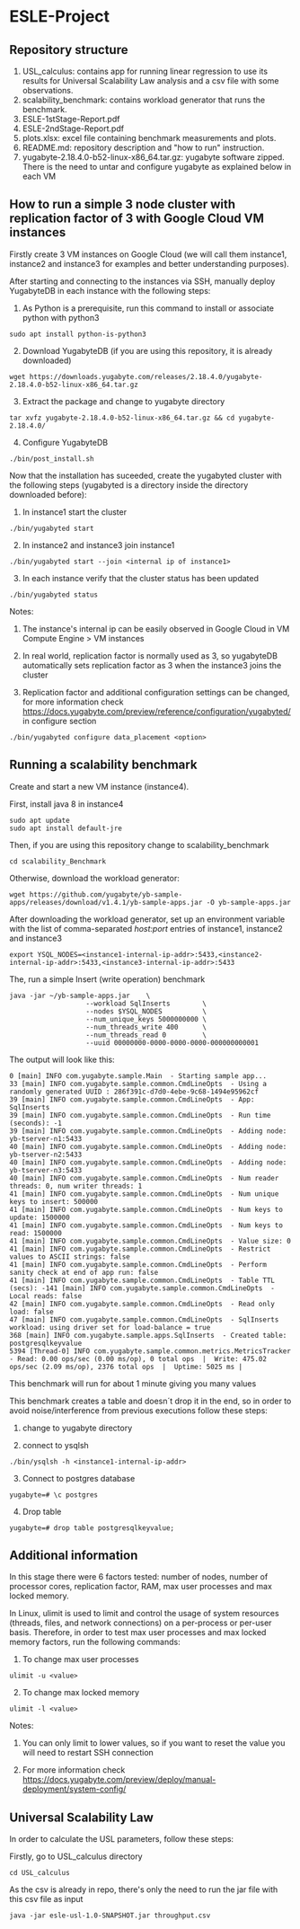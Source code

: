# ESLE-Project

## Repository structure

 1. USL_calculus: contains app for running linear regression to use its results for Universal Scalability Law analysis and a csv file with some observations. 
 2. scalability_benchmark: contains workload generator that runs the benchmark.
 3. ESLE-1stStage-Report.pdf
 4. ESLE-2ndStage-Report.pdf
 5. plots.xlsx: excel file containing benchmark measurements and plots.
 6. README.md: repository description and "how to run" instruction.
 7. yugabyte-2.18.4.0-b52-linux-x86_64.tar.gz: yugabyte software zipped. There is the need to untar and configure yugabyte as explained below in each VM 

## How to run a simple 3 node cluster with replication factor of 3 with Google Cloud VM instances

Firstly create 3 VM instances on Google Cloud (we will call them instance1, instance2 and instance3 for examples and better understanding purposes).

After starting and connecting to the instances via SSH, manually deploy YugabyteDB in each instance with the following steps:

1. As Python is a prerequisite, run this command to install or associate python with python3

```
sudo apt install python-is-python3
```

2. Download YugabyteDB (if you are using this repository, it is already downloaded)
```
wget https://downloads.yugabyte.com/releases/2.18.4.0/yugabyte-2.18.4.0-b52-linux-x86_64.tar.gz
```

3. Extract the package and change to yugabyte directory

```
tar xvfz yugabyte-2.18.4.0-b52-linux-x86_64.tar.gz && cd yugabyte-2.18.4.0/
```

4. Configure YugabyteDB

```
./bin/post_install.sh
```

Now that the installation has suceeded, create the yugabyted cluster with the following steps (yugabyted is a directory inside the directory downloaded before):

1. In instance1 start the cluster

```
./bin/yugabyted start 
```

2. In instance2 and instance3 join instance1

```
./bin/yugabyted start --join <internal ip of instance1>
```

3. In each instance verify that the cluster status has been updated

```
./bin/yugabyted status
```

Notes:

1. The instance's internal ip can be easily observed in Google Cloud in VM Compute Engine > VM instances

2. In real world, replication factor is normally used as 3, so yugabyteDB automatically sets replication factor as 3 when the instance3 joins the cluster

3. Replication factor and additional configuration settings can be changed, for more information check https://docs.yugabyte.com/preview/reference/configuration/yugabyted/ in configure section
```
./bin/yugabyted configure data_placement <option>
```

## Running a scalability benchmark

Create and start a new VM instance (instance4).

First, install java 8 in instance4 
```
sudo apt update
sudo apt install default-jre
```
Then, if you are using this repository change to scalability_benchmark
```
cd scalability_Benchmark
```

Otherwise, download the workload generator: 
```
wget https://github.com/yugabyte/yb-sample-apps/releases/download/v1.4.1/yb-sample-apps.jar -O yb-sample-apps.jar
```
After downloading the workload generator, set up an environment variable with the list of comma-separated *host:port* entries of instance1, instance2 and instance3
```
export YSQL_NODES=<instance1-internal-ip-addr>:5433,<instance2-internal-ip-addr>:5433,<instance3-internal-ip-addr>:5433
```

The, run a simple Insert (write operation) benchmark

```
java -jar ~/yb-sample-apps.jar    \
                   --workload SqlInserts        \
                   --nodes $YSQL_NODES          \
                   --num_unique_keys 5000000000 \
                   --num_threads_write 400      \
                   --num_threads_read 0         \
                   --uuid 00000000-0000-0000-0000-000000000001

```

The output will look like this:

```
0 [main] INFO com.yugabyte.sample.Main  - Starting sample app...
33 [main] INFO com.yugabyte.sample.common.CmdLineOpts  - Using a randomly generated UUID : 286f391c-d7d0-4ebe-9c68-1494e95962cf
39 [main] INFO com.yugabyte.sample.common.CmdLineOpts  - App: SqlInserts
39 [main] INFO com.yugabyte.sample.common.CmdLineOpts  - Run time (seconds): -1
39 [main] INFO com.yugabyte.sample.common.CmdLineOpts  - Adding node: yb-tserver-n1:5433
40 [main] INFO com.yugabyte.sample.common.CmdLineOpts  - Adding node: yb-tserver-n2:5433
40 [main] INFO com.yugabyte.sample.common.CmdLineOpts  - Adding node: yb-tserver-n3:5433
40 [main] INFO com.yugabyte.sample.common.CmdLineOpts  - Num reader threads: 0, num writer threads: 1
41 [main] INFO com.yugabyte.sample.common.CmdLineOpts  - Num unique keys to insert: 500000
41 [main] INFO com.yugabyte.sample.common.CmdLineOpts  - Num keys to update: 1500000
41 [main] INFO com.yugabyte.sample.common.CmdLineOpts  - Num keys to read: 1500000
41 [main] INFO com.yugabyte.sample.common.CmdLineOpts  - Value size: 0
41 [main] INFO com.yugabyte.sample.common.CmdLineOpts  - Restrict values to ASCII strings: false
41 [main] INFO com.yugabyte.sample.common.CmdLineOpts  - Perform sanity check at end of app run: false
41 [main] INFO com.yugabyte.sample.common.CmdLineOpts  - Table TTL (secs): -141 [main] INFO com.yugabyte.sample.common.CmdLineOpts  - Local reads: false
42 [main] INFO com.yugabyte.sample.common.CmdLineOpts  - Read only load: false
47 [main] INFO com.yugabyte.sample.common.CmdLineOpts  - SqlInserts workload: using driver set for load-balance = true
368 [main] INFO com.yugabyte.sample.apps.SqlInserts  - Created table: postgresqlkeyvalue
5394 [Thread-0] INFO com.yugabyte.sample.common.metrics.MetricsTracker  - Read: 0.00 ops/sec (0.00 ms/op), 0 total ops  |  Write: 475.02 ops/sec (2.09 ms/op), 2376 total ops  |  Uptime: 5025 ms |
```

This benchmark will run for about 1 minute giving you many values

This benchmark creates a table and doesn´t drop it in the end, so in order to avoid noise/interference from previous executions follow these steps:

1. change to yugabyte directory

2. connect to ysqlsh

```
./bin/ysqlsh -h <instance1-internal-ip-addr>
```

3. Connect to postgres database
```
yugabyte=# \c postgres
```

4. Drop table
```
yugabyte=# drop table postgresqlkeyvalue;
```

## Additional information

In this stage there were 6 factors tested: number of nodes, number of processor cores, replication factor, RAM, max user processes and max locked memory.

In Linux, ulimit is used to limit and control the usage of system resources (threads, files, and network connections) on a per-process or per-user basis. Therefore, in order to test max user processes and max locked memory factors, run the following commands:

1. To change max user processes

```
ulimit -u <value>
```

2. To change max locked memory

```
ulimit -l <value>
```

Notes:

1. You can only limit to lower values, so if you want to reset the value you will need to restart SSH connection

2. For more information check https://docs.yugabyte.com/preview/deploy/manual-deployment/system-config/

## Universal Scalability Law

In order to calculate the USL parameters, follow these steps:

Firstly, go to USL_calculus directory

```
cd USL_calculus
```

As the csv is already in repo, there's only the need to run the jar file with this csv file as input

```
java -jar esle-usl-1.0-SNAPSHOT.jar throughput.csv
```
